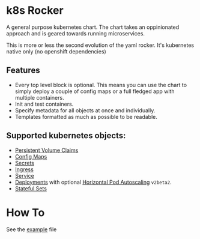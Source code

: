 # k8s Rocker
A general purpose kubernetes chart.
The chart takes an oppinionated approach and is geared towards running microservices.

This is more or less the second evolution of the yaml rocker.
It's kubernetes native only (no openshift dependencies)

## Features
- Every top level block is optional.
  This means you can use the chart to simply deploy a couple of config maps or a full fledged app with multiple containers.
- Init and test containers.
- Specify metadata for all objects at once and individually.
- Templates formatted as much as possible to be readable.

## Supported kubernetes objects:
- [Persistent Volume Claims](https://kubernetes.io/docs/reference/kubernetes-api/config-and-storage-resources/persistent-volume-claim-v1/)
- [Config Maps](https://kubernetes.io/docs/reference/kubernetes-api/config-and-storage-resources/config-map-v1/)
- [Secrets](https://kubernetes.io/docs/reference/kubernetes-api/config-and-storage-resources/secret-v1/)
- [Ingress](https://kubernetes.io/docs/reference/kubernetes-api/service-resources/ingress-v1/)
- [Service](https://kubernetes.io/docs/reference/kubernetes-api/service-resources/service-v1/)
- [Deployments](https://kubernetes.io/docs/reference/kubernetes-api/workload-resources/deployment-v1/) with optional [Horizontal Pod Autoscaling](https://kubernetes.io/docs/reference/kubernetes-api/workload-resources/horizontal-pod-autoscaler-v3beta2/Uses) `v2beta2`.
- [Stateful Sets](https://kubernetes.io/docs/reference/kubernetes-api/workload-resources/stateful-set-v1/)

# How To
See the [example](example.yaml) file
